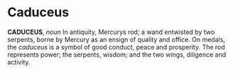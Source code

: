 # Caduceus

**CADUCEUS**, _noun_ In antiquity, Mercurys rod; a wand entwisted by two serpents, borne by Mercury as an ensign of quality and office. On medals, the _caduceus_ is a symbol of good conduct, peace and prosperity. The rod represents power; the serpents, wisdom; and the two wings, diligence and activity.